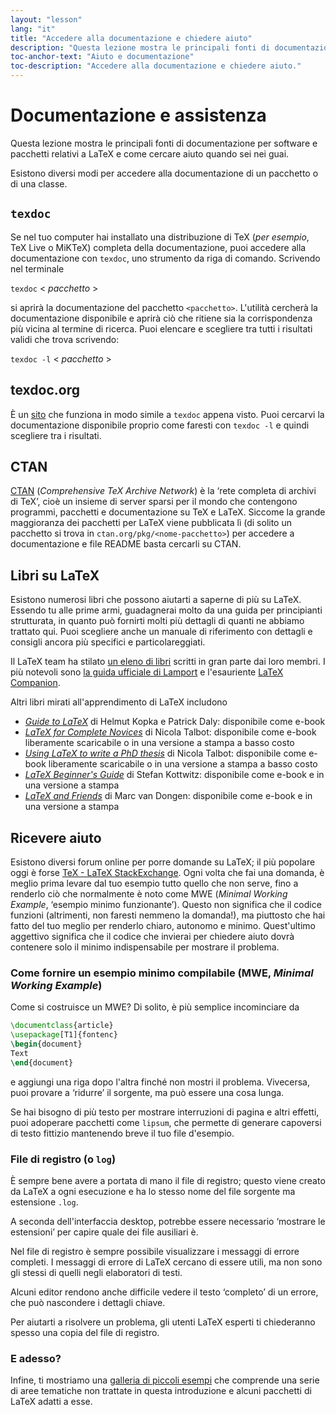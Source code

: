 ```yaml
---
layout: "lesson"
lang: "it"
title: "Accedere alla documentazione e chiedere aiuto"
description: "Questa lezione mostra le principali fonti di documentazione per software e pacchetti relativi a LaTeX e come cercare aiuto quando sei nei guai."
toc-anchor-text: "Aiuto e documentazione"
toc-description: "Accedere alla documentazione e chiedere aiuto."
---
```


# Documentazione e assistenza

<span
  class="summary">Questa lezione mostra le principali fonti di documentazione per software e pacchetti relativi a LaTeX e come cercare aiuto quando sei nei guai.</span>

Esistono diversi modi per accedere alla documentazione di un pacchetto o di una classe.

## `texdoc`

Se nel tuo computer hai installato una distribuzione di TeX 
(_per esempio_, TeX Live o MiKTeX) completa della documentazione,
puoi accedere alla documentazione con `texdoc`,
uno strumento da riga di comando. 
Scrivendo nel terminale

`texdoc` < _pacchetto_ >

si aprirà la documentazione del pacchetto `<pacchetto>`. 
L'utilità cercherà la documentazione disponibile e aprirà ciò che 
ritiene sia la corrispondenza più vicina al termine di ricerca. 
Puoi elencare e scegliere tra tutti i risultati validi che trova scrivendo:

`texdoc -l` < _pacchetto_ >

## texdoc.org

È un [sito](https://texdoc.org/) che funziona in modo simile a `texdoc` 
appena visto. Puoi cercarvi la documentazione disponibile 
proprio come faresti con `texdoc -l` e quindi scegliere tra i risultati.

## CTAN

[CTAN](https://www.ctan.org) (_Comprehensive TeX Archive Network_) è 
la ‘rete completa di archivi di TeX’, cioè un insieme di server sparsi
per il mondo che contengono programmi, pacchetti e documentazione su 
TeX e LaTeX. 
Siccome la grande maggioranza dei pacchetti per LaTeX viene pubblicata lì
(di solito un pacchetto si trova in `ctan.org/pkg/<nome-pacchetto>`)
per accedere a documentazione e file README basta cercarli su CTAN.

## Libri su LaTeX

Esistono numerosi libri che possono aiutarti a saperne di più su LaTeX. 
Essendo tu alle prime armi, guadagnerai molto da una guida per principianti 
strutturata, in quanto può fornirti molti più dettagli di quanti ne 
abbiamo trattato qui. 
Puoi scegliere anche un manuale di riferimento con dettagli e consigli
ancora più specifici e particolareggiati.

Il LaTeX team ha stilato [un eleno di libri](https://www.latex-project.org/help/books/)
scritti in gran parte dai loro membri. I più notevoli sono 
[la guida ufficiale di Lamport](https://www.informit.com/store/latex-a-document-preparation-system-9780201529838)
e l'esauriente
[LaTeX Companion](https://www.informit.com/store/latex-companion-9780201362992).

Altri libri mirati all'apprendimento di LaTeX includono

- [_Guide to
  LaTeX_](https://www.informit.com/store/guide-to-latex-9780132651714) di Helmut
  Kopka e Patrick Daly: disponibile come e-book
- [_LaTeX for Complete Novices_](https://www.dickimaw-books.com/latex/novices/) di
  Nicola Talbot: disponibile come e-book liberamente scaricabile o 
  in una versione a stampa a basso costo
- [_Using LaTeX to write a PhD
  thesis_](https://www.dickimaw-books.com/latex/thesis/) di
  Nicola Talbot: disponibile come e-book liberamente scaricabile o 
  in una versione a stampa a basso costo
- [_LaTeX Beginner's Guide_](https://www.packtpub.com/gb/hardware-and-creative/latex-beginners-guide)
  di Stefan Kottwitz: disponibile come e-book e in una versione a stampa
- [_LaTeX and Friends_](https://www.springer.com/gp/book/9783642238154) di
  Marc van Dongen: disponibile come e-book e in una versione a stampa

## Ricevere aiuto

Esistono diversi forum online per porre domande su LaTeX; il più popolare 
oggi è forse [TeX - LaTeX StackExchange](https://tex.stackexchange.com).
Ogni volta che fai una domanda, è meglio prima levare dal tuo esempio 
tutto quello che non serve, fino a renderlo ciò che normalmente è 
noto come MWE (_Minimal Working Example_, ‘esempio minimo funzionante’). 
Questo non significa che il codice funzioni (altrimenti, non faresti
nemmeno la domanda!), ma piuttosto che hai fatto del tuo meglio per 
renderlo chiaro, autonomo e minimo. 
Quest'ultimo aggettivo significa che il codice che invierai per chiedere
aiuto dovrà contenere solo il minimo indispensabile per mostrare il problema.

### Come fornire un esempio minimo compilabile (MWE, _Minimal Working Example_)

Come si costruisce un MWE? Di solito, è più semplice incominciare da

```latex
\documentclass{article}
\usepackage[T1]{fontenc}
\begin{document}
Text
\end{document}
```

e aggiungi una riga dopo l'altra finché non mostri il problema. 
Vivecersa, puoi provare a ‘ridurre’ il sorgente, ma può essere 
una cosa lunga.

<p 
  class="hint">Se hai bisogno di più testo per mostrare interruzioni di pagina e altri effetti, 
  puoi adoperare pacchetti come <code>lipsum</code>, che permette di generare capoversi di 
  testo fittizio mantenendo breve il tuo file d'esempio.
</p>


### File di registro (o <code>log</code>)

È sempre bene avere a portata di mano il file di registro; questo viene creato da LaTeX 
a ogni esecuzione e ha lo stesso nome del file sorgente ma estensione `.log`.

<p 
  class="hint">A seconda dell'interfaccia desktop, potrebbe essere necessario ‘mostrare 
  le estensioni’ per capire quale dei file ausiliari è.</p>

Nel file di registro è sempre possibile visualizzare i messaggi di errore completi. 
I messaggi di errore di LaTeX cercano di essere utili, ma non sono gli stessi di quelli 
negli elaboratori di testi.

<p
  class="hint">Alcuni editor rendono anche difficile vedere il testo ‘completo’ 
  di un errore, che può nascondere i dettagli chiave.</p>

Per aiutarti a risolvere un problema, gli utenti LaTeX esperti ti chiederanno spesso 
una copia del file di registro.

### E adesso?

Infine, ti mostriamo una [galleria di piccoli esempi](./extra-01) 
che comprende una serie di aree tematiche non trattate in questa introduzione 
e alcuni pacchetti di LaTeX adatti a esse.
